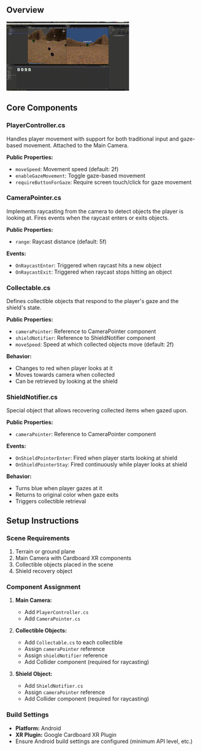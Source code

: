 ## Overview

![Gif of Gameplay](gif/exercise.gif)

## Core Components

### PlayerController.cs
Handles player movement with support for both traditional input and gaze-based movement. Attached to the Main Camera.

**Public Properties:**
- `moveSpeed`: Movement speed (default: 2f)
- `enableGazeMovement`: Toggle gaze-based movement
- `requireButtonForGaze`: Require screen touch/click for gaze movement

### CameraPointer.cs
Implements raycasting from the camera to detect objects the player is looking at. Fires events when the raycast enters or exits objects.

**Public Properties:**
- `range`: Raycast distance (default: 5f)

**Events:**
- `OnRaycastEnter`: Triggered when raycast hits a new object
- `OnRaycastExit`: Triggered when raycast stops hitting an object

### Collectable.cs
Defines collectible objects that respond to the player's gaze and the shield's state.

**Public Properties:**
- `cameraPointer`: Reference to CameraPointer component
- `shieldNotifier`: Reference to ShieldNotifier component
- `moveSpeed`: Speed at which collected objects move (default: 2f)

**Behavior:**
- Changes to red when player looks at it
- Moves towards camera when collected
- Can be retrieved by looking at the shield

### ShieldNotifier.cs
Special object that allows recovering collected items when gazed upon.

**Public Properties:**
- `cameraPointer`: Reference to CameraPointer component

**Events:**
- `OnShieldPointerEnter`: Fired when player starts looking at shield
- `OnShieldPointerStay`: Fired continuously while player looks at shield

**Behavior:**
- Turns blue when player gazes at it
- Returns to original color when gaze exits
- Triggers collectible retrieval

## Setup Instructions

### Scene Requirements
1. Terrain or ground plane
2. Main Camera with Cardboard XR components
3. Collectible objects placed in the scene
4. Shield recovery object

### Component Assignment
1. **Main Camera:**
   - Add `PlayerController.cs`
   - Add `CameraPointer.cs`

2. **Collectible Objects:**
   - Add `Collectable.cs` to each collectible
   - Assign `cameraPointer` reference
   - Assign `shieldNotifier` reference
   - Add Collider component (required for raycasting)

3. **Shield Object:**
   - Add `ShieldNotifier.cs`
   - Assign `cameraPointer` reference
   - Add Collider component (required for raycasting)

### Build Settings
- **Platform:** Android
- **XR Plugin:** Google Cardboard XR Plugin
- Ensure Android build settings are configured (minimum API level, etc.)
